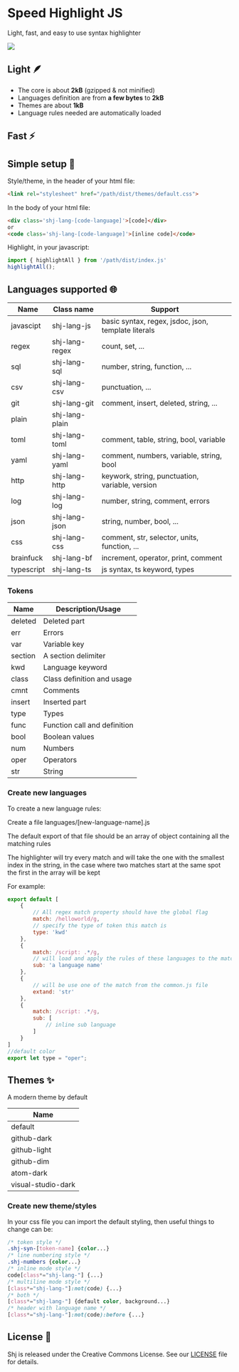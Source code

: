 # Speed Highlight JS

Light, fast, and easy to use syntax highlighter

![](https://github.com/matubu/shj/blob/main/assets/screenshot.png)

## Light 🪶

 * The core is about **2kB** (gzipped & not minified)
 * Languages definition are from **a few bytes** to **2kB**
 * Themes are about **1kB**
 * Language rules needed are automatically loaded

## Fast ⚡


## Simple setup 🚀

Style/theme, in the header of your html file:
```html
<link rel="stylesheet" href="/path/dist/themes/default.css">
```

In the body of your html file:
```html
<div class='shj-lang-[code-language]'>[code]</div>
or
<code class='shj-lang-[code-language]'>[inline code]</code>
```

Highlight, in your javascript:
```js
import { highlightAll } from '/path/dist/index.js'
highlightAll();
```
## Languages supported 🌐

| Name       | Class name    | Support                                             |
| ---------- | ------------- | -------                                             |
| javascipt  | shj-lang-js    | basic syntax, regex, jsdoc, json, template literals |
| regex      | shj-lang-regex | count, set, ...                                     |
| sql        | shj-lang-sql   | number, string, function, ...                       |
| csv        | shj-lang-csv   | punctuation, ...                                    |
| git        | shj-lang-git   | comment, insert, deleted, string, ...               |
| plain      | shj-lang-plain |                                                     |
| toml       | shj-lang-toml  | comment, table, string, bool, variable              |
| yaml       | shj-lang-yaml  | comment, numbers, variable, string, bool            |
| http       | shj-lang-http  | keywork, string, punctuation, variable, version     |
| log        | shj-lang-log   | number, string, comment, errors                     |
| json       | shj-lang-json  | string, number, bool, ...                           |
| css        | shj-lang-css   | comment, str, selector, units, function, ...        |
| brainfuck  | shj-lang-bf    | increment, operator, print, comment                 |
| typescript | shj-lang-ts    | js syntax, ts keyword, types                        |

### Tokens

| Name       | Description/Usage            |
| ---------- | ---------------------------- |
| deleted    | Deleted part                 |
| err        | Errors                       |
| var        | Variable key                 |
| section    | A section delimiter          |
| kwd        | Language keyword             |
| class      | Class definition and usage   |
| cmnt       | Comments                     |
| insert     | Inserted part                |
| type       | Types                        |
| func       | Function call and definition |
| bool       | Boolean values               |
| num        | Numbers                      |
| oper       | Operators                    |
| str        | String                       |

### Create new languages

To create a new language rules:

Create a file languages/[new-language-name].js

The default export of that file should be an array of object containing all the matching rules

The highlighter will try every match and will take the one with the smallest index in the string,
in the case where two matches start at the same spot the first in the array will be kept

For example:
```js
export default [
	{
		// All regex match property should have the global flag
		match: /helloworld/g,
		// specify the type of token this match is
		type: 'kwd'
	},
	{
		match: /script: .*/g,
		// will load and apply the rules of these languages to the match
		sub: 'a language name'
	},
	{
		// will be use one of the match from the common.js file
		extand: 'str'
	},
	{
		match: /script: .*/g,
		sub: [
			// inline sub language
		]
	}
]
//default color
export let type = "oper";
```

## Themes ✨

A modern theme by default

| Name                |
| ------------------- |
| default             |
| github-dark         |
| github-light        |
| github-dim          |
| atom-dark           |
| visual-studio-dark  |

### Create new theme/styles

In your css file you can import the default styling,
then useful things to change can be:
```css
/* token style */
.shj-syn-[token-name] {color...}
/* line numbering style */
.shj-numbers {color...}
/* inline mode style */
code[class*="shj-lang-"] {...}
/* multiline mode style */
[class*="shj-lang-"]:not(code) {...}
/* both */
[class*="shj-lang-"] {default color, background...}
/* header with language name */
[class*="shj-lang-"]:not(code):before {...}
```

## License 📃

Shj is released under the Creative Commons License. See our [LICENSE](https://github.com/matubu/shj/blob/main/LICENSE) file for details.

